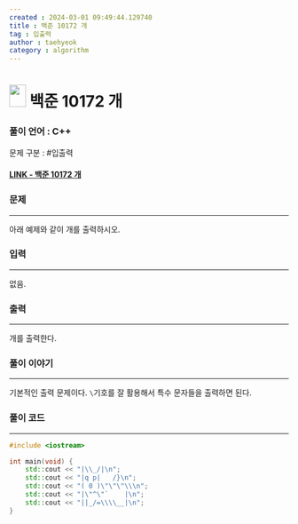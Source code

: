 ```yaml
---
created : 2024-03-01 09:49:44.129740
title : 백준 10172 개
tag : 입출력
author : taehyeok
category : algorithm
---
```

# <img src="https://d2gd6pc034wcta.cloudfront.net/tier/1.svg" width="30" height="40"> 백준 10172 개


### 풀이 언어 : C++

문제 구분 : #입출력
#### [LINK - 백준 10172 개](https://www.acmicpc.net/problem/10172)

### 문제

<hr>


아래 예제와 같이 개를 출력하시오.

### 입력

<hr>


없음.
### 출력

<hr>

개를 출력한다.

### 풀이 이야기

<hr>


기본적인 출력 문제이다. `\`기호를 잘 활용해서 특수 문자들을 출력하면 된다.

### 풀이 코드

<hr>


``` c++
#include <iostream>

int main(void) {
	std::cout << "|\\_/|\n";
	std::cout << "|q p|   /}\n";
	std::cout << "( 0 )\"\"\"\\\n";
	std::cout << "|\"^\"`    |\n";
	std::cout << "||_/=\\\\__|\n";
}
```

